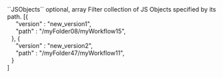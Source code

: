 <tr>
<td>``JSObjects``</td>
<td>optional, array</td>
<td>Filter collection of JS Objects specified by its path.</td>
<td> [{
  <div style="padding-left:20px;">"version" : "new_version1",</div>
  <div style="padding-left:20px;">"path" : "/myFolder08/myWorkflow15",</div>
  <div style="padding-left:10px;">}, {</div>
  <div style="padding-left:20px;">"version" : "new_version2",</div>
  <div style="padding-left:20px;">"path" : "/myFolder47/myWorkflow11",</div>
  <div style="padding-left:10px;">}</div>
  ]</td>
<td></td>
</tr>
